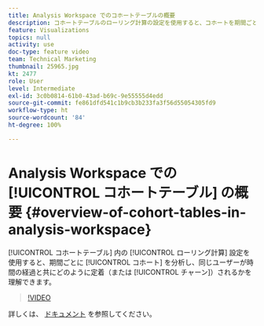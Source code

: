 ```yaml
---
title: Analysis Workspace でのコホートテーブルの概要
description: コホートテーブルのローリング計算の設定を使用すると、コホートを期間ごとに分析し、同じユーザーが時間の経過とともにどのように定着（またはチャーン）するかを把握できます。
feature: Visualizations
topics: null
activity: use
doc-type: feature video
team: Technical Marketing
thumbnail: 25965.jpg
kt: 2477
role: User
level: Intermediate
exl-id: 3c0b0814-61b0-43ad-b69c-9e55555d4edd
source-git-commit: fe861dfd541c1b9cb3b233fa3f56d55054305fd9
workflow-type: ht
source-wordcount: '84'
ht-degree: 100%

---
```


# Analysis Workspace での [!UICONTROL コホートテーブル] の概要 {#overview-of-cohort-tables-in-analysis-workspace}

[!UICONTROL コホートテーブル] 内の [!UICONTROL ローリング計算] 設定を使用すると、期間ごとに [!UICONTROL コホート] を分析し、同じユーザーが時間の経過と共にどのように定着（または [!UICONTROL チャーン]）されるかを理解できます。

>[!VIDEO](https://video.tv.adobe.com/v/25965/?quality=12)

詳しくは、 [ドキュメント](https://experienceleague.adobe.com/docs/analytics/analyze/analysis-workspace/visualizations/cohort-table/cohort-analysis.html?lang=ja) を参照してください。
